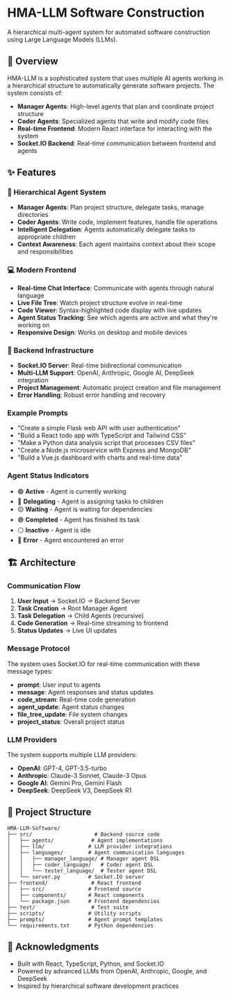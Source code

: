 # HMA-LLM Software Construction

A hierarchical multi-agent system for automated software construction using Large Language Models (LLMs).

## 🎯 Overview

HMA-LLM is a sophisticated system that uses multiple AI agents working in a hierarchical structure to automatically generate software projects. The system consists of:

- **Manager Agents**: High-level agents that plan and coordinate project structure
- **Coder Agents**: Specialized agents that write and modify code files
- **Real-time Frontend**: Modern React interface for interacting with the system
- **Socket.IO Backend**: Real-time communication between frontend and agents

## ✨ Features

### 🤖 Hierarchical Agent System
- **Manager Agents**: Plan project structure, delegate tasks, manage directories
- **Coder Agents**: Write code, implement features, handle file operations
- **Intelligent Delegation**: Agents automatically delegate tasks to appropriate children
- **Context Awareness**: Each agent maintains context about their scope and responsibilities

### 💻 Modern Frontend
- **Real-time Chat Interface**: Communicate with agents through natural language
- **Live File Tree**: Watch project structure evolve in real-time
- **Code Viewer**: Syntax-highlighted code display with live updates
- **Agent Status Tracking**: See which agents are active and what they're working on
- **Responsive Design**: Works on desktop and mobile devices

### 🔧 Backend Infrastructure
- **Socket.IO Server**: Real-time bidirectional communication
- **Multi-LLM Support**: OpenAI, Anthropic, Google AI, DeepSeek integration
- **Project Management**: Automatic project creation and file management
- **Error Handling**: Robust error handling and recovery

### Example Prompts

- "Create a simple Flask web API with user authentication"
- "Build a React todo app with TypeScript and Tailwind CSS"
- "Make a Python data analysis script that processes CSV files"
- "Create a Node.js microservice with Express and MongoDB"
- "Build a Vue.js dashboard with charts and real-time data"

### Agent Status Indicators

- 🟢 **Active** - Agent is currently working
- 🔵 **Delegating** - Agent is assigning tasks to children
- 🟡 **Waiting** - Agent is waiting for dependencies
- 🟣 **Completed** - Agent has finished its task
- ⚪ **Inactive** - Agent is idle
- 🔴 **Error** - Agent encountered an error

## 🏗️ Architecture

### Communication Flow

1. **User Input** → Socket.IO → Backend Server
2. **Task Creation** → Root Manager Agent
3. **Task Delegation** → Child Agents (recursive)
4. **Code Generation** → Real-time streaming to frontend
5. **Status Updates** → Live UI updates

### Message Protocol

The system uses Socket.IO for real-time communication with these message types:

- **prompt**: User input to agents
- **message**: Agent responses and status updates
- **code_stream**: Real-time code generation
- **agent_update**: Agent status changes
- **file_tree_update**: File system changes
- **project_status**: Overall project status

### LLM Providers

The system supports multiple LLM providers:

- **OpenAI**: GPT-4, GPT-3.5-turbo
- **Anthropic**: Claude-3 Sonnet, Claude-3 Opus
- **Google AI**: Gemini Pro, Gemini Flash
- **DeepSeek**: DeepSeek V3, DeepSeek R1

## 📁 Project Structure

```
HMA-LLM-Software/
├── src/                    # Backend source code
│   ├── agents/            # Agent implementations
│   ├── llm/              # LLM provider integrations
│   ├── languages/        # Agent communication languages
│   │   ├── manager_language/ # Manager agent DSL
│   │   ├── coder_language/   # Coder agent DSL
│   │   └── tester_language/  # Tester agent DSL
│   └── server.py         # Socket.IO server
├── frontend/              # React frontend
│   ├── src/              # Frontend source
│   ├── components/       # React components
│   └── package.json      # Frontend dependencies
├── test/                  # Test suite
├── scripts/              # Utility scripts
├── prompts/              # Agent prompt templates
└── requirements.txt      # Python dependencies
```

## 🙏 Acknowledgments

- Built with React, TypeScript, Python, and Socket.IO
- Powered by advanced LLMs from OpenAI, Anthropic, Google, and DeepSeek
- Inspired by hierarchical software development practices
